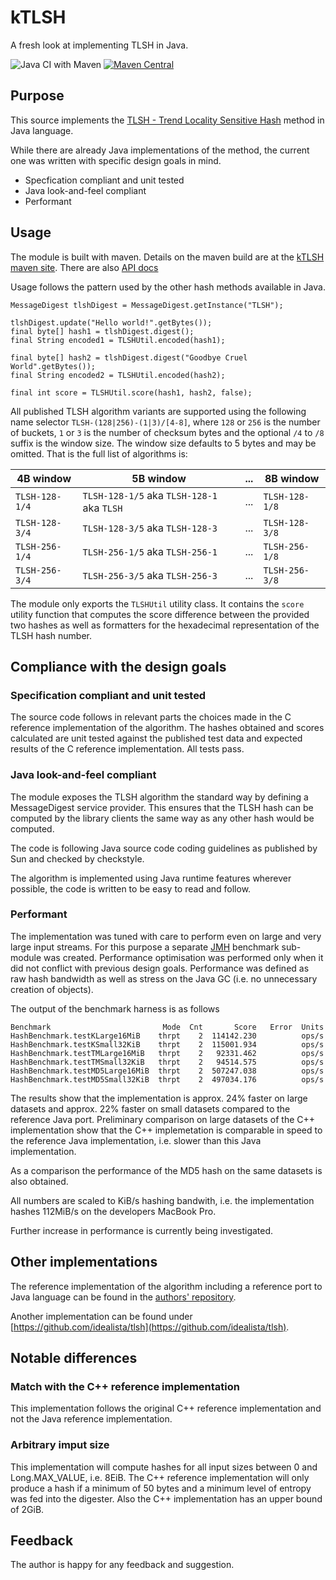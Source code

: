 # kTLSH
A fresh look at implementing TLSH in Java.

![Java CI with Maven](https://github.com/kevemueller/kTLSH/workflows/Java%20CI%20with%20Maven/badge.svg)
[![Maven Central](https://maven-badges.herokuapp.com/maven-central/app.keve.ktlsh/ktlsh/badge.svg)](https://maven-badges.herokuapp.com/maven-central/app.keve.ktlsh/ktlsh)

## Purpose
This source implements the [TLSH - Trend Locality Sensitive Hash](https://github.com/trendmicro/tlsh) method in Java language.

While there are already Java implementations of the method, the current one was written with specific design goals in mind.
- Specfication compliant and unit tested
- Java look-and-feel compliant
- Performant

## Usage
The module is built with maven. Details on the maven build are at the [kTLSH maven site](https://ktlsh.keve.app/maven-site/). There are also [API docs](https://ktlsh.keve.app/apidocs/) 

Usage follows the pattern used by the other hash methods available in Java.

```
MessageDigest tlshDigest = MessageDigest.getInstance("TLSH");

tlshDigest.update("Hello world!".getBytes());
final byte[] hash1 = tlshDigest.digest();
final String encoded1 = TLSHUtil.encoded(hash1);

final byte[] hash2 = tlshDigest.digest("Goodbye Cruel World".getBytes());
final String encoded2 = TLSHUtil.encoded(hash2);

final int score = TLSHUtil.score(hash1, hash2, false);
```

All published TLSH algorithm variants are supported using the following name selector `TLSH-(128|256)-(1|3)/[4-8]`, where `128` or `256` is the number of buckets, `1` or `3`  is the number of checksum bytes and the optional `/4` to `/8` suffix is the window size. The window size defaults to 5 bytes and may be omitted.
That is the full list of algorithms is:

| 4B window       | 5B window                                   | ... | 8B window      |
| --------------  | ------------------------------------------- | --- | -------------- |
| `TLSH-128-1/4`  | `TLSH-128-1/5` aka `TLSH-128-1` aka `TLSH`  | ... | `TLSH-128-1/8` | 
| `TLSH-128-3/4`  | `TLSH-128-3/5` aka `TLSH-128-3`             | ... | `TLSH-128-3/8` |
| `TLSH-256-1/4`  | `TLSH-256-1/5` aka `TLSH-256-1`             | ... | `TLSH-256-1/8` | 
| `TLSH-256-3/4`  | `TLSH-256-3/5` aka `TLSH-256-3`             | ... | `TLSH-256-3/8` |

The module only exports the `TLSHUtil` utility class. It contains the  `score` utility function that computes the score difference between the provided two hashes as well as formatters for the hexadecimal representation of the TLSH hash number.

## Compliance with the design goals
### Specification compliant and unit tested
The source code follows in relevant parts the choices made in the C reference implementation of the algorithm. The hashes obtained and scores calculated are unit tested against the published test data and expected results of the C reference implementation. All tests pass.

### Java look-and-feel compliant
The module exposes the TLSH algorithm the standard way by defining a MessageDigest service provider. This ensures that the TLSH hash can be computed by the library clients the same way as any other hash would be computed. 

The code is following Java source code coding guidelines as published by Sun and checked by checkstyle.

The algorithm is implemented using Java runtime features wherever possible, the code is written to be easy to read and follow.

### Performant
The implementation was tuned with care to perform even on large and very large input streams. For this purpose a separate [JMH](https://openjdk.java.net/projects/code-tools/jmh/) benchmark sub-module was created.
Performance optimisation was performed only when it did not conflict with previous design goals.
Performance was defined as raw hash bandwidth as well as stress on the Java GC (i.e. no unnecessary creation of objects).

The output of the benchmark harness is as follows

```
Benchmark                         Mode  Cnt       Score   Error  Units
HashBenchmark.testKLarge16MiB    thrpt    2  114142.230          ops/s
HashBenchmark.testKSmall32KiB    thrpt    2  115001.934          ops/s
HashBenchmark.testTMLarge16MiB   thrpt    2   92331.462          ops/s
HashBenchmark.testTMSmall32KiB   thrpt    2   94514.575          ops/s
HashBenchmark.testMD5Large16MiB  thrpt    2  507247.038          ops/s
HashBenchmark.testMD5Small32KiB  thrpt    2  497034.176          ops/s
```
The results show that the implementation is approx. 24% faster on large datasets and approx. 22% faster on small datasets compared to the reference Java port. Preliminary comparison on large datasets of the C++ implementation show that the C++ implemetation is comparable in speed to the reference Java implementation, i.e. slower than this Java implementation.

As a comparison the performance of the MD5 hash on the same datasets is also obtained.

All numbers are scaled to KiB/s hashing bandwith, i.e. the implementation hashes 112MiB/s on the developers MacBook Pro.

Further increase in performance is currently being investigated.

## Other implementations
The reference implementation of the algorithm including a reference port to Java language can be found in the [authors' repository](https://github.com/trendmicro/tlsh).

Another implementation can be found under [https://github.com/idealista/tlsh](https://github.com/idealista/tlsh).

## Notable differences
### Match with the C++ reference implementation
This implementation follows the original C++ reference implementation and not the Java reference implementation.

### Arbitrary imput size
This implementation will compute hashes for all input sizes between 0 and Long.MAX_VALUE, i.e. 8EiB. The C++ reference implementation will only produce a hash if a minimum of 50 bytes and a minimum level of entropy was fed into the digester. Also the C++ implementation has an upper bound of 2GiB.

## Feedback
The author is happy for any feedback and suggestion.
